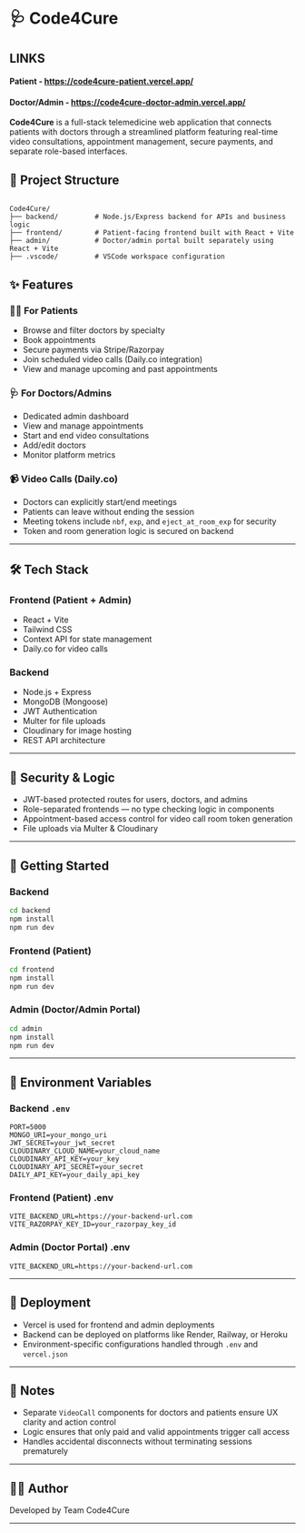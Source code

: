 # 🩺 Code4Cure
## LINKS
#### Patient - https://code4cure-patient.vercel.app/
#### Doctor/Admin - https://code4cure-doctor-admin.vercel.app/

**Code4Cure** is a full-stack telemedicine web application that connects patients with doctors through a streamlined platform featuring real-time video consultations, appointment management, secure payments, and separate role-based interfaces.

## 📁 Project Structure

```

Code4Cure/
├── backend/         # Node.js/Express backend for APIs and business logic
├── frontend/        # Patient-facing frontend built with React + Vite
├── admin/           # Doctor/admin portal built separately using React + Vite
├── .vscode/         # VSCode workspace configuration

```

## ✨ Features

### 👨‍⚕️ For Patients
- Browse and filter doctors by specialty
- Book appointments
- Secure payments via Stripe/Razorpay
- Join scheduled video calls (Daily.co integration)
- View and manage upcoming and past appointments

### 🩺 For Doctors/Admins
- Dedicated admin dashboard
- View and manage appointments
- Start and end video consultations
- Add/edit doctors
- Monitor platform metrics

### 📹 Video Calls (Daily.co)
- Doctors can explicitly start/end meetings
- Patients can leave without ending the session
- Meeting tokens include `nbf`, `exp`, and `eject_at_room_exp` for security
- Token and room generation logic is secured on backend

---

## 🛠️ Tech Stack

### Frontend (Patient + Admin)
- React + Vite
- Tailwind CSS
- Context API for state management
- Daily.co for video calls

### Backend
- Node.js + Express
- MongoDB (Mongoose)
- JWT Authentication
- Multer for file uploads
- Cloudinary for image hosting
- REST API architecture

---

## 🔐 Security & Logic

- JWT-based protected routes for users, doctors, and admins
- Role-separated frontends — no type checking logic in components
- Appointment-based access control for video call room token generation
- File uploads via Multer & Cloudinary

---

## 🚀 Getting Started

### Backend

```bash
cd backend
npm install
npm run dev
````

### Frontend (Patient)

```bash
cd frontend
npm install
npm run dev
```

### Admin (Doctor/Admin Portal)

```bash
cd admin
npm install
npm run dev
```

---

## 🧪 Environment Variables

### Backend `.env`

```env
PORT=5000
MONGO_URI=your_mongo_uri
JWT_SECRET=your_jwt_secret
CLOUDINARY_CLOUD_NAME=your_cloud_name
CLOUDINARY_API_KEY=your_key
CLOUDINARY_API_SECRET=your_secret
DAILY_API_KEY=your_daily_api_key
```

### Frontend (Patient) .env
```env
VITE_BACKEND_URL=https://your-backend-url.com
VITE_RAZORPAY_KEY_ID=your_razorpay_key_id
```

### Admin (Doctor Portal) .env
```env
VITE_BACKEND_URL=https://your-backend-url.com
```
---

## 📂 Deployment

* Vercel is used for frontend and admin deployments
* Backend can be deployed on platforms like Render, Railway, or Heroku
* Environment-specific configurations handled through `.env` and `vercel.json`

---

## 📝 Notes

* Separate `VideoCall` components for doctors and patients ensure UX clarity and action control
* Logic ensures that only paid and valid appointments trigger call access
* Handles accidental disconnects without terminating sessions prematurely

---

## 👨‍💻 Author

Developed by Team Code4Cure

---

